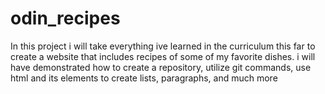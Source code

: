 # odin_recipes

In this project i will take everything ive learned in the curriculum this far to create a website that includes recipes of some of my favorite dishes. i will have demonstrated how to create a repository, utilize git commands, use html and its elements to create lists, paragraphs, and much more

